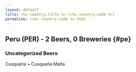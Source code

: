 ```yaml
---
layout: default
title: <%= country.title %> (<%= country.code %>)
permalink: /<%= country.code %>.html
---
```


## Peru (PER) - 2 Beers, 0 Breweries {#pe}



### Uncategorized Beers

Cusqueña   • Cusqueña Malta  



 
